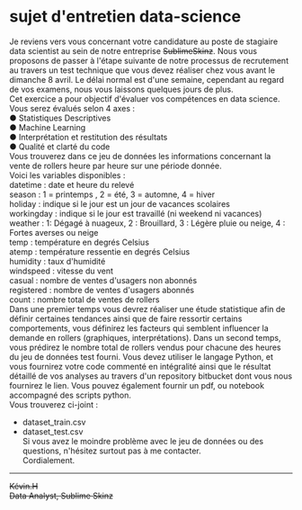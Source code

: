 # sujet d'entretien data-science


Je reviens vers vous concernant votre candidature au poste de stagiaire data
scientist au sein de notre entreprise ~~SublimeSkinz~~. Nous vous proposons de passer
à l'étape suivante de notre processus de recrutement au travers un test technique
que vous devez réaliser chez vous avant le dimanche 8 avril. Le délai normal est
d'une semaine, cependant au regard de vos examens, nous vous laissons quelques
jours de plus.  
Cet exercice a pour objectif d'évaluer vos compétences en data science. Vous serez
évalués selon 4 axes :  
● Statistiques Descriptives  
● Machine Learning  
● Interprétation et restitution des résultats  
● Qualité et clarté du code  
Vous trouverez dans ce jeu de données les informations concernant la vente de
rollers heure par heure sur une période donnée.  
Voici les variables disponibles :  
datetime : date et heure du relevé  
season : 1 = printemps , 2 = été, 3 = automne, 4 = hiver  
holiday : indique si le jour est un jour de vacances scolaires  
workingday : indique si le jour est travaillé (ni weekend ni vacances)  
weather : 1: Dégagé à nuageux, 2 : Brouillard, 3 : Légère pluie ou neige, 4 : Fortes
averses ou neige  
temp : température en degrés Celsius  
atemp : température ressentie en degrés Celsius  
humidity : taux d'humidité  
windspeed : vitesse du vent  
casual : nombre de ventes d'usagers non abonnés  
registered : nombre de ventes d'usagers abonnés  
count : nombre total de ventes de rollers  
Dans une premier temps vous devrez réaliser une étude statistique afin de définir
certaines tendances ainsi que de faire ressortir certains comportements, vous
définirez les facteurs qui semblent influencer la demande en rollers (graphiques,
interprétations). Dans un second temps, vous prédirez le nombre total de rollers
vendus pour chacune des heures du jeu de données test fourni. Vous devez utiliser
le langage Python, et vous fournirez votre code commenté en intégralité ainsi que le
résultat détaillé de vos analyses au travers d'un repository bitbucket dont vous nous
fournirez le lien. Vous pouvez également fournir un pdf, ou notebook accompagné
des scripts python.  
Vous trouverez ci-joint :  
- dataset_train.csv  
- dataset_test.csv  
Si vous avez le moindre problème avec le jeu de données ou des questions,
n'hésitez surtout pas à me contacter.  
Cordialement.  

---  

~~Kévin.H~~  
~~Data Analyst, Sublime Skinz~~  

